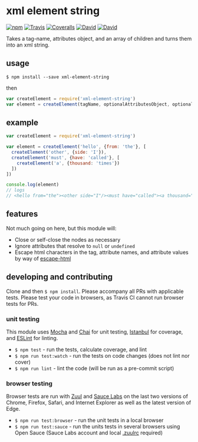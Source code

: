 # xml element string

[![npm](https://img.shields.io/npm/v/xml-element-string.svg?style=flat-square)](https://www.npmjs.com/package/xml-element-string)
[![Travis](https://img.shields.io/travis/tracespace/xml-element-string.svg?style=flat-square)](https://travis-ci.org/tracespace/xml-element-string)
[![Coveralls](https://img.shields.io/coveralls/tracespace/xml-element-string.svg?style=flat-square)](https://coveralls.io/github/tracespace/xml-element-string)
[![David](https://img.shields.io/david/tracespace/xml-element-string.svg?style=flat-square)](https://david-dm.org/tracespace/xml-element-string)
[![David](https://img.shields.io/david/dev/tracespace/xml-element-string.svg?style=flat-square)](https://david-dm.org/tracespace/xml-element-string#info=devDependencies)

Takes a tag-name, attributes object, and an array of children and turns them into an xml string.

## usage

```
$ npm install --save xml-element-string
```

then

``` js
var createElement = require('xml-element-string')
var element = createElement(tagName, optionalAttributesObject, optionalChildArray)
```

## example

``` js
var createElement = require('xml-element-string')

var element = createElement('hello', {from: 'the'}, [
  createElement('other', {side: 'I'}),
  createElement('must', {have: 'called'}, [
    createElement('a', {thousand: 'times'})
  ])
])

console.log(element)
// logs
// <hello from="the"><other side="I"/><must have="called"><a thousand="times"/></must></hello>
```

## features

Not much going on here, but this module will:

* Close or self-close the nodes as necessary
* Ignore attributes that resolve to `null` or `undefined`
* Escape html characters in the tag, attribute names, and attribute values by way of [escape-html](https://github.com/component/escape-html)

## developing and contributing

Clone and then `$ npm install`. Please accompany all PRs with applicable tests. Please test your code in browsers, as Travis CI cannot run browser tests for PRs.

### unit testing

This module uses [Mocha](http://mochajs.org/) and [Chai](http://chaijs.com/) for unit testing, [Istanbul](https://github.com/gotwarlost/istanbul) for coverage, and [ESLint](http://eslint.org/) for linting.

* `$ npm test` - run the tests, calculate coverage, and lint
* `$ npm run test:watch` - run the tests on code changes (does not lint nor cover)
* `$ npm run lint` - lint the code (will be run as a pre-commit script)

### browser testing

Browser tests are run with [Zuul](https://github.com/defunctzombie/zuul) and [Sauce Labs](https://saucelabs.com/opensauce/) on the last two versions of Chrome, Firefox, Safari, and Internet Explorer as well as the latest version of Edge.

* `$ npm run test:browser` - run the unit tests in a local browser
* `$ npm run test:sauce` - run the units tests in several browsers using Open Sauce (Sauce Labs account and local [.zuulrc](https://github.com/defunctzombie/zuul/wiki/Zuulrc) required)
